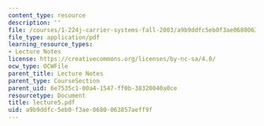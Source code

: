 ```yaml
---
content_type: resource
description: ''
file: /courses/1-224j-carrier-systems-fall-2003/a9b9ddfc5eb0f3ae0680063857aeff9f_lecture5.pdf
file_type: application/pdf
learning_resource_types:
- Lecture Notes
license: https://creativecommons.org/licenses/by-nc-sa/4.0/
ocw_type: OCWFile
parent_title: Lecture Notes
parent_type: CourseSection
parent_uid: 6e7535c1-00a4-1547-ff0b-38320040a0ce
resourcetype: Document
title: lecture5.pdf
uid: a9b9ddfc-5eb0-f3ae-0680-063857aeff9f
---
```

